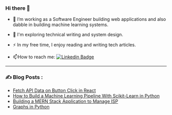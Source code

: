 ### Hi there 👋

- :telescope: I’m working as a Software Engineer building web applications and also dabble in building machine learning systems.

- :seedling: I'm exploring technical writing and system design.

- :zap: In my free time, I enjoy reading and writing tech articles.

- :mailbox:How to reach me: [![Linkedin Badge](https://img.shields.io/badge/-kakbar-blue?style=flat&logo=Linkedin&logoColor=white)](https://www.linkedin.com/in/wangui-waweru-bernice/)

---

### :writing_hand: Blog Posts :
- [Fetch API Data on Button Click in React](https://dev.to/wanguiwaweru/fetch-api-data-on-button-click-in-react-513i)
- [How to Build a Machine Learning Pipeline With Scikit-Learn in Python](https://www.turing.com/kb/building-ml-pipeline-in-python-with-scikit-learn)
- [Building a MERN Stack Application to Manage ISP](https://www.section.io/engineering-education/build-mern-stack-application-to-manage-isp/)
- [Graphs in Python](https://dev.to/wanguiwaweru/graphs-in-python-1pom)


